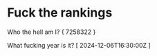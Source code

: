 # Fuck the rankings

Who the hell am I?
{ 7258322 }

What fucking year is it?
[ 2024-12-06T16:30:00Z ]
